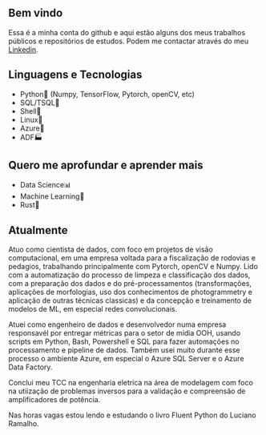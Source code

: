## Bem vindo

Essa é a minha conta do github e aqui estão alguns dos meus trabalhos públicos e repositórios de estudos. Podem me contactar através do meu [Linkedin](https://www.linkedin.com/in/mizerkowski). 

## Linguagens e Tecnologias
- Python🐍 (Numpy, TensorFlow, Pytorch, openCV, etc)
- SQL/TSQL🐬
- Shell🐚
- Linux🐧
- Azure🔷
- ADF🏭

## Quero me aprofundar e aprender mais
- Data Science📊
- Machine Learning🤖
- Rust🦀

## Atualmente

Atuo como cientista de dados, com foco em projetos de visão computacional, em uma empresa voltada para a fiscalização de rodovias e pedagios, trabalhando principalmente com Pytorch, openCV e Numpy. Lido com a automatização do processo de limpeza e classificação dos dados, com a preparação dos dados e do pré-processamentos (transformações, aplicações de morfologias, uso dos conhecimentos de photogrammetry e aplicação de outras técnicas classicas) e da concepção e treinamento de modelos de ML, em especial redes convolucionais.

Atuei como engenheiro de dados e desenvolvedor numa empresa responsavél por entregar métricas para o setor de mídia OOH, usando scripts em Python, Bash, Powershell e SQL para fazer automações no processamento e pipeline de dados. Também usei muito durante esse processo o ambiente Azure, em especial o Azure SQL Server e o Azure Data Factory.

Conclui meu TCC na engenharia eletrica na área de modelagem com foco na utiização de problemas inversos para a validação e compreensão de amplificadores de potência.

Nas horas vagas estou lendo e estudando o livro Fluent Python do Luciano Ramalho.
